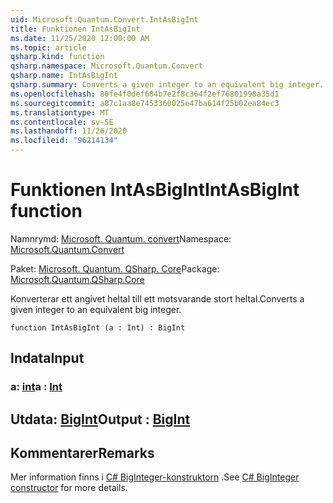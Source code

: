 ```yaml
---
uid: Microsoft.Quantum.Convert.IntAsBigInt
title: Funktionen IntAsBigInt
ms.date: 11/25/2020 12:00:00 AM
ms.topic: article
qsharp.kind: function
qsharp.namespace: Microsoft.Quantum.Convert
qsharp.name: IntAsBigInt
qsharp.summary: Converts a given integer to an equivalent big integer.
ms.openlocfilehash: 80fe4f0def684b7e2f8c364f2ef76801998a35d1
ms.sourcegitcommit: a87c1aa8e7453360025e47ba614f25b02ea84ec3
ms.translationtype: MT
ms.contentlocale: sv-SE
ms.lasthandoff: 11/26/2020
ms.locfileid: "96214134"
---
```

# <a name="intasbigint-function"></a><span data-ttu-id="e16f8-102">Funktionen IntAsBigInt</span><span class="sxs-lookup"><span data-stu-id="e16f8-102">IntAsBigInt function</span></span>

<span data-ttu-id="e16f8-103">Namnrymd: [Microsoft. Quantum. convert](xref:Microsoft.Quantum.Convert)</span><span class="sxs-lookup"><span data-stu-id="e16f8-103">Namespace: [Microsoft.Quantum.Convert](xref:Microsoft.Quantum.Convert)</span></span>

<span data-ttu-id="e16f8-104">Paket: [Microsoft. Quantum. QSharp. Core](https://nuget.org/packages/Microsoft.Quantum.QSharp.Core)</span><span class="sxs-lookup"><span data-stu-id="e16f8-104">Package: [Microsoft.Quantum.QSharp.Core](https://nuget.org/packages/Microsoft.Quantum.QSharp.Core)</span></span>


<span data-ttu-id="e16f8-105">Konverterar ett angivet heltal till ett motsvarande stort heltal.</span><span class="sxs-lookup"><span data-stu-id="e16f8-105">Converts a given integer to an equivalent big integer.</span></span>

```qsharp
function IntAsBigInt (a : Int) : BigInt
```


## <a name="input"></a><span data-ttu-id="e16f8-106">Indata</span><span class="sxs-lookup"><span data-stu-id="e16f8-106">Input</span></span>

### <a name="a--int"></a><span data-ttu-id="e16f8-107">a: [int](xref:microsoft.quantum.lang-ref.int)</span><span class="sxs-lookup"><span data-stu-id="e16f8-107">a : [Int](xref:microsoft.quantum.lang-ref.int)</span></span>





## <a name="output--bigint"></a><span data-ttu-id="e16f8-108">Utdata: [BigInt](xref:microsoft.quantum.lang-ref.bigint)</span><span class="sxs-lookup"><span data-stu-id="e16f8-108">Output : [BigInt](xref:microsoft.quantum.lang-ref.bigint)</span></span>



## <a name="remarks"></a><span data-ttu-id="e16f8-109">Kommentarer</span><span class="sxs-lookup"><span data-stu-id="e16f8-109">Remarks</span></span>

<span data-ttu-id="e16f8-110">Mer information finns i [C# BigInteger-konstruktorn](https://docs.microsoft.com/dotnet/api/system.numerics.biginteger.-ctor?view=netframework-4.7.2#System_Numerics_BigInteger__ctor_System_Int64_) .</span><span class="sxs-lookup"><span data-stu-id="e16f8-110">See [C# BigInteger constructor](https://docs.microsoft.com/dotnet/api/system.numerics.biginteger.-ctor?view=netframework-4.7.2#System_Numerics_BigInteger__ctor_System_Int64_) for more details.</span></span>
